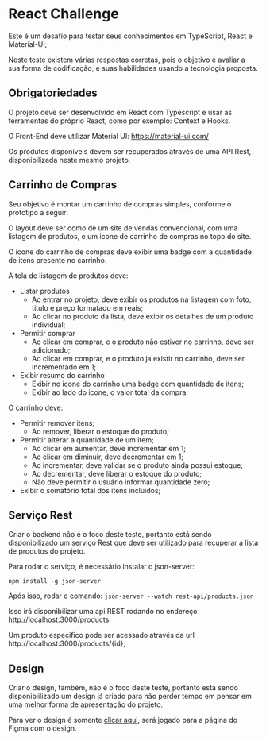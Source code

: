# React Challenge

Este é um desafio para testar seus conhecimentos em TypeScript, React e Material-UI;

Neste teste existem várias respostas corretas, pois o objetivo é avaliar a sua forma de codificação, e suas habilidades usando a tecnologia proposta.

## Obrigatoriedades

O projeto deve ser desenvolvido em React com Typescript e usar as ferramentas do próprio React, como por exemplo: Context e Hooks.

O Front-End deve utilizar Material UI: https://material-ui.com/

Os produtos disponíveis devem ser recuperados através de uma API Rest, disponibilizada neste mesmo projeto.

## Carrinho de Compras

Seu objetivo é montar um carrinho de compras simples, conforme o prototipo a seguir:

O layout deve ser como de um site de vendas convencional, com uma listagem de produtos, e um icone de carrinho de compras no topo do site. 

O icone do carrinho de compras deve exibir uma badge com a quantidade de itens presente no carrinho.

A tela de listagem de produtos deve:

- Listar produtos
  - Ao entrar no projeto, deve exibir os produtos na listagem com foto, titulo e preço formatado em reais;
  - Ao clicar no produto da lista, deve exibir os detalhes de um produto individual;
- Permitir comprar 
  - Ao clicar em comprar, e o produto não estiver no carrinho, deve ser adicionado;
  - Ao clicar em comprar, e o produto ja existir no carrinho, deve ser incrementado em 1;
- Exibir resumo do carrinho
  - Exibir no icone do carrinho uma badge com quantidade de itens;
  - Exibir ao lado do icone, o valor total da compra;

O carrinho deve:

- Permitir remover itens;
  - Ao remover, liberar o estoque do produto;
- Permitir alterar a quantidade de um item;
  - Ao clicar em aumentar, deve incrementar em 1;
  - Ao clicar em diminuir, deve decrementar em 1;
  - Ao incrementar, deve validar se o produto ainda possui estoque;
  - Ao decrementar, deve liberar o estoque do produto;
  - Não deve permitir o usuário informar quantidade zero;
- Exibir o somatório total dos itens incluidos;

## Serviço Rest

Criar o backend não é o foco deste teste, portanto está sendo disponibilizado um serviço Rest que deve ser utilizado para recuperar a lista de produtos do projeto.

Para rodar o serviço, é necessário instalar o json-server:

`npm install -g json-server`

Após isso, rodar o comando: `json-server --watch rest-api/products.json`

Isso irá disponibilizar uma api REST rodando no endereço http://localhost:3000/products.

Um produto especifico pode ser acessado através da url http://localhost:3000/products/{id};

## Design

Criar o design, também, não é o foco deste teste, portanto está sendo disponibiilizado um design já criado para não perder tempo em pensar em uma melhor forma de apresentação do projeto.

Para ver o design é somente [clicar aqui](https://www.figma.com/file/tSHZwmdp4hS95nZANscG9d/Untitled?node-id=0%3A1), será jogado para a página do Figma com o design.
